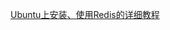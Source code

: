 <a href="https://blog.csdn.net/heyl163_/article/details/132981470#:~:text=Ubuntu%E4%B8%8A%E5%AE%89%E8%A3%85%E3%80%81%E4%BD%BF%E7%94%A8Redis%E7%9A%84%E8%AF%A6%E7%BB%86%E6%95%99%E7%A8%8B%201%201%E3%80%81%E5%AE%89%E8%A3%85redis%20%E9%A6%96%E5%85%88%EF%BC%8C%E8%AE%BF%E9%97%AE%20Redis%E5%AE%98%E7%BD%91%20%EF%BC%8C%E7%82%B9%E5%87%BB%E9%A6%96%E9%A1%B5%E7%9A%84%E3%80%90Get%20Started%E3%80%91%EF%BC%8C%E7%84%B6%E5%90%8E%E7%82%B9%E5%87%BB%20Install,4%204%E3%80%81%E5%9C%A8%E5%AE%BF%E4%B8%BB%E6%9C%BA%E8%BF%9E%E6%8E%A5redis%20%E6%A0%B9%E6%8D%AE%E4%BB%A5%E4%B8%8A%E6%AD%A5%E9%AA%A4%E5%AE%89%E8%A3%85%E5%90%AF%E5%8A%A8redis%E5%90%8E%EF%BC%8C%E9%BB%98%E8%AE%A4%E5%8F%AA%E8%83%BD%E5%9C%A8%E8%99%9A%E6%8B%9F%E6%9C%BA%E5%86%85%E8%AE%BF%E9%97%AEredis%EF%BC%8C%E5%A6%82%E6%9E%9C%E5%9C%A8%E5%85%B6%E4%BB%96%E6%9C%BA%E5%99%A8%E4%B8%8A%E8%AE%BF%E9%97%AE%EF%BC%8C%E9%9C%80%E8%A6%81%E4%BF%AE%E6%94%B9%E9%85%8D%E7%BD%AE%E6%96%87%E4%BB%B6%E3%80%82%20...%205%205%E3%80%81%E9%80%9A%E8%BF%87java%E8%BF%9E%E6%8E%A5redis%20redis%E5%AE%98%E6%96%B9%E6%8E%A8%E8%8D%90%E9%80%9A%E8%BF%87jedis%E6%9D%A5%E6%93%8D%E4%BD%9Credis%EF%BC%8Cjedis%E6%98%AF%E4%B8%80%E4%B8%AA%E4%B8%93%E9%97%A8%E8%AE%BE%E8%AE%A1%E7%94%A8%E4%BA%8E%E6%93%8D%E4%BD%9C%E5%92%8C%E5%BF%AB%E9%80%9F%E4%BD%BF%E7%94%A8redis%E7%9A%84Java%E5%AE%A2%E6%88%B7%E7%AB%AF%E3%80%82%20">Ubuntu上安装、使用Redis的详细教程</a>


